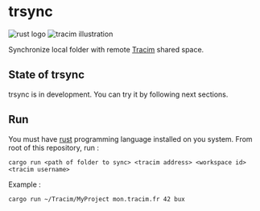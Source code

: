 # trsync

![rust logo](https://www.rust-lang.org/logos/rust-logo-blk.svg)
![tracim illustration](https://www.algoo.fr/static/images/home_top.svg)

Synchronize local folder with remote [Tracim](https://www.algoo.fr/fr/tracim) shared space.

## State of trsync

trsync is in development. You can try it by following next sections.

## Run

You must have [rust](https://www.rust-lang.org/) programming language installed on you system.
From root of this repository, run :

    cargo run <path of folder to sync> <tracim address> <workspace id> <tracim username>

Example :

    cargo run ~/Tracim/MyProject mon.tracim.fr 42 bux
